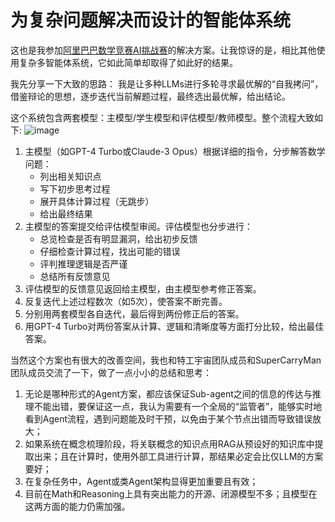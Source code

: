 # 为复杂问题解决而设计的智能体系统

这也是我参加[阿里巴巴数学竞赛AI挑战赛](https://damo.alibaba.com/alibaba-global-mathematics-competition?language=zh)的解决方案。让我惊讶的是，相比其他使用复杂多智能体系统，它如此简单却取得了如此好的结果。

我先分享一下大致的思路：
我是让多种LLMs进行多轮寻求最优解的“自我拷问”，借鉴辩论的思想，逐步迭代当前解题过程，最终选出最优解，给出结论。

这个系统包含两套模型：主模型/学生模型和评估模型/教师模型。整个流程大致如下:
![image](https://github.com/richards199999/Agent-System-for-Complex-Promblem-Solving/assets/142148415/6df5733c-f447-42f6-b98a-3fe6aa0f6363)
1. 主模型（如GPT-4 Turbo或Claude-3 Opus）根据详细的指令，分步解答数学问题：
   - 列出相关知识点
   - 写下初步思考过程
   - 展开具体计算过程（无跳步）
   - 给出最终结果
2. 主模型的答案提交给评估模型审阅。评估模型也分步进行：
   - 总览检查是否有明显漏洞，给出初步反馈
   - 仔细检查计算过程，找出可能的错误
   - 评判推理逻辑是否严谨
   - 总结所有反馈意见
3. 评估模型的反馈意见返回给主模型，由主模型参考修正答案。
4. 反复迭代上述过程数次（如5次），使答案不断完善。
5. 分别用两套模型各自迭代，最后得到两份修正后的答案。
6. 用GPT-4 Turbo对两份答案从计算、逻辑和清晰度等方面打分比较，给出最佳答案。

当然这个方案也有很大的改善空间，我也和特工宇宙团队成员和SuperCarryMan团队成员交流了一下，做了一点小小的总结和思考：
1. 无论是哪种形式的Agent方案，都应该保证Sub-agent之间的信息的传达与推理不能出错，要保证这一点，我认为需要有一个全局的“监管者”，能够实时地看到Agent流程，遇到问题能及时干预，以免由于某个节点出错而导致错误放大；
2. 如果系统在概念梳理阶段，将关联概念的知识点用RAG从预设好的知识库中提取出来；且在计算时，使用外部工具进行计算，那结果必定会比仅LLM的方案要好；
3. 在复杂任务中，Agent或类Agent架构显得更加重要且有效；
4. 目前在Math和Reasoning上具有突出能力的开源、闭源模型不多；且模型在这两方面的能力仍需加强。
